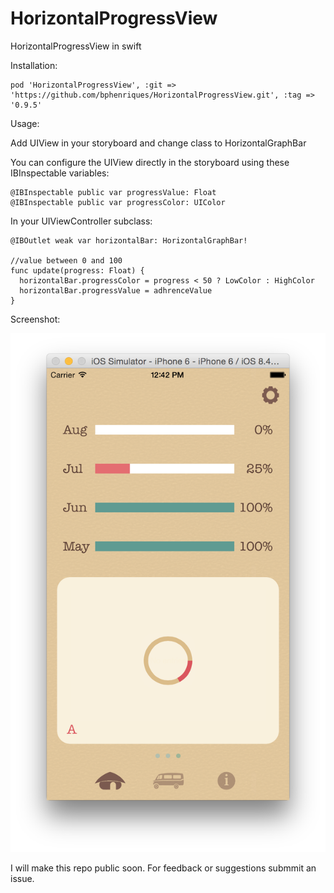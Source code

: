 # HorizontalProgressView
HorizontalProgressView in swift

Installation:
```
pod 'HorizontalProgressView', :git => 'https://github.com/bphenriques/HorizontalProgressView.git', :tag => '0.9.5'
```

Usage:

Add UIView in your storyboard and change class to HorizontalGraphBar

You can configure the UIView directly in the storyboard using these IBInspectable variables:

```
@IBInspectable public var progressValue: Float
@IBInspectable public var progressColor: UIColor
```

In your UIViewController subclass:

```
@IBOutlet weak var horizontalBar: HorizontalGraphBar!

//value between 0 and 100
func update(progress: Float) {
  horizontalBar.progressColor = progress < 50 ? LowColor : HighColor
  horizontalBar.progressValue = adhrenceValue
}
```

Screenshot:

![alt tag](https://raw.githubusercontent.com/bphenriques/HorizontalProgressView/master/screenshots/screenshot.png)

I will make this repo public soon. For feedback or suggestions submmit an issue.
